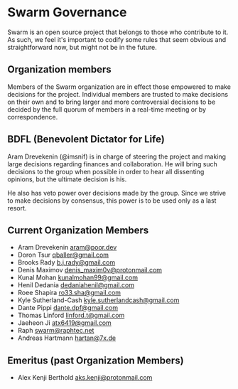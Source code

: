 # Swarm Governance
Swarm is an open source project that belongs to those who contribute to it.
As such, we feel it's important to codify some rules that seem obvious and straightforward now, but might not be in the future.

## Organization members
Members of the Swarm organization are in effect those empowered to make decisions for the project. Individual members are trusted to make decisions on their own and to bring larger and more controversial decisions to be decided by the full quorum of members in a real-time meeting or by correspondence.

## BDFL (Benevolent Dictator for Life)
Aram Drevekenin (@imsnif) is in charge of steering the project and making large decisions regarding finances and collaboration. He will bring such decisions to the group when possible in order to hear all dissenting opinions, but the ultimate decision is his.

He also has veto power over decisions made by the group. Since we strive to make decisions by consensus, this power is to be used only as a last resort.

## Current Organization Members
* Aram Drevekenin <aram@poor.dev>
* Doron Tsur <qballer@gmail.com>
* Brooks Rady <b.j.rady@gmail.com>
* Denis Maximov <denis_maxim0v@protonmail.com>
* Kunal Mohan <kunalmohan99@gmail.com>
* Henil Dedania <dedaniahenil@gmail.com>
* Roee Shapira <ro33.sha@gmail.com>
* Kyle Sutherland-Cash <kyle.sutherlandcash@gmail.com>
* Dante Pippi <dante.dpf@gmail.com>
* Thomas Linford <linford.t@gmail.com>
* Jaeheon Ji <atx6419@gmail.com>
* Raph <swarm@raphtec.net>
* Andreas Hartmann <hartan@7x.de>

## Emeritus (past Organization Members)
* Alex Kenji Berthold <aks.kenji@protonmail.com>
